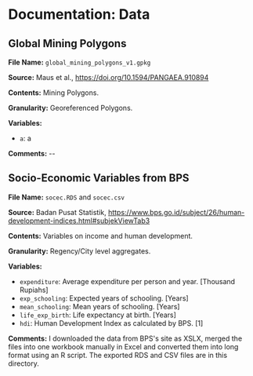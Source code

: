 # Documentation: Data


## Global Mining Polygons

 **File Name:** `global_mining_polygons_v1.gpkg`
 
 **Source:** Maus et al., <https://doi.org/10.1594/PANGAEA.910894>
 
 **Contents:** Mining Polygons.
 
 **Granularity:** Georeferenced Polygons.
 
 **Variables:**
 
 * `a`: a
 
**Comments:** --



## Socio-Economic Variables from BPS

 **File Name:** `socec.RDS` and `socec.csv`
 
 **Source:** Badan Pusat Statistik, <https://www.bps.go.id/subject/26/human-development-indices.html#subjekViewTab3>
 
 **Contents:** Variables on income and human development.
 
 **Granularity:** Regency/City level aggregates.
 
 **Variables:**
 
 * `expenditure`: Average expenditure per person and year. [Thousand Rupiahs]
 * `exp_schooling`: Expected years of schooling. [Years]
 * `mean_schooling`: Mean years of schooling. [Years]
 * `life_exp_birth`: Life expectancy at birth. [Years]
 * `hdi`: Human Development Index as calculated by BPS. [1]
 
**Comments:** I downloaded the data from BPS's site as XSLX, merged the files into one workbook manually in Excel and converted them into long format using an R script. The exported RDS and CSV files are in this directory.
